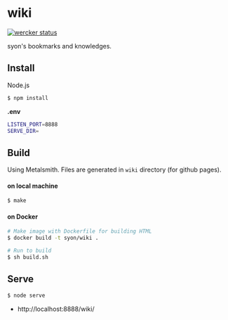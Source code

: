 wiki
====

[![wercker status](https://app.wercker.com/status/515e5e0a2634e4004c65694b31553138/s "wercker status")](https://app.wercker.com/project/bykey/515e5e0a2634e4004c65694b31553138)

syon's bookmarks and knowledges.


## Install

Node.js

```sh
$ npm install
```

__.env__
```sh
LISTEN_PORT=8888
SERVE_DIR=
```


## Build

Using Metalsmith.
Files are generated in `wiki` directory (for github pages).

#### on local machine

```sh
$ make
```

#### on Docker

```sh
# Make image with Dockerfile for building HTML
$ docker build -t syon/wiki .

# Run to build
$ sh build.sh
```


## Serve

```sh
$ node serve
```
- http://localhost:8888/wiki/
